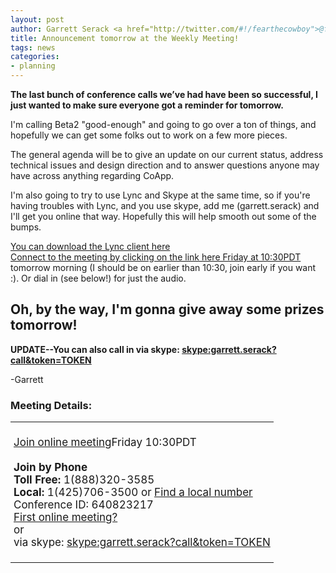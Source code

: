 ```yaml
---
layout: post
author: Garrett Serack <a href="http://twitter.com/#!/fearthecowboy">@fearthecowboy</a>
title: Announcement tomorrow at the Weekly Meeting!
tags: news 
categories:
- planning
---
```


<b>The last bunch of conference calls we’ve had have been so successful, I just wanted to make sure everyone got a reminder for tomorrow.</b>

I'm calling Beta2 "good-enough" and going to go over a ton of things, and hopefully we can get some folks out to work on a few more pieces.

The general agenda will be to give an update on our current status, address technical issues and design direction and to answer questions anyone may have across anything regarding CoApp.

I'm also going to try to use Lync and Skype at the same time, so if you're having troubles with Lync, and you use skype, add me (garrett.serack) and I'll get you online that way. Hopefully this will help smooth out some of the bumps.

[You can download the Lync client here](http://www.microsoft.com/download/en/details.aspx?id=23396)
<br>
[Connect to the meeting by clicking on the link here Friday at 10:30PDT](https://join.microsoft.com/meet/garretts/HZ96LF57) tomorrow morning (I should be on earlier than 10:30, join early if you want :).
Or dial in (see below!) for just the audio.

## Oh, by the way, I'm gonna give away some prizes tomorrow!


<B>UPDATE--You can also call in via skype: [skype:garrett.serack?call&token=TOKEN](skype:garrett.serack?call&token=TOKEN)</b>

-Garrett

### Meeting Details:
<table  width="100%">
<td width="100%" style="font-size:17px; padding:5px;">


<u><a href="https://join.microsoft.com/meet/garretts/HZ96LF57">Join online meeting</a></u>Friday 10:30PDT
<br>
<br><b>Join by Phone</b>
<br> <b>Toll Free:</b> 1(888)320-3585
<br> <b>Local:</b> 1(425)706-3500 or <u><a href="https://join.microsoft.com/dialin">Find a local number</a></u>
<br>Conference ID: 640823217
<br>
<a href="http://r.office.microsoft.com/r/rlidOC10?clid=1033&amp;p1=4&amp;p2=1041&amp;pc=oc&amp;ver=4&amp;subver=0&amp;bld=7185&amp;bldver=0">First online meeting?</a>
<br>
or
<br>
via skype: [skype:garrett.serack?call&token=TOKEN](skype:garrett.serack?call&token=TOKEN)
</td>
</table>